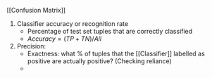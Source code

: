 [[Confusion Matrix]]

1. Classifier accuracy or recognition rate
	- Percentage of test set tuples that are correctly classified
	- $Accuracy = (TP + TN)/All$
2. Precision:
	- Exactness: what % of tuples that the [[Classifier]] labelled as positive are actually positive? (Checking reliance)
	- 